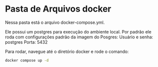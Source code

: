 # Pasta de Arquivos docker

Nessa pasta está o arquivo docker-compose.yml. 

Ele possui um postgres para execução do ambiente local. Por padrão ele roda com configurações padrão da imagem do Posgres:
Usuário e senha: postgres
Porta: 5432

Para rodar, navegue até o diretório docker e rode o comando:

```bash
docker compose up -d
```